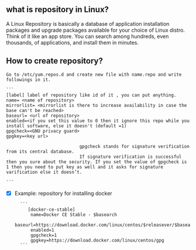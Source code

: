 ## what is repository in Linux?
A Linux Repository is basically a database of application installation packages and upgrade packages available for your choice of Linux distro. Think of it like an app store. You can search among hundreds, even thousands, of applications, and install them in minutes.

## How to create repository?

    Go to /etc/yum.repos.d and create new file with name.repo and write followings in it.

    ```
    [label] label of repository like id of it , you can put anything.
    name= <name of repository>
    mirrorlist= <mirrorlist is there to increase availability in case the base can't be reached>
    baseurl= <url of repository>
    enabled=<if you set this value to 0 then it ignore this repo while you install software, else it doesn't (default =1)
    gpgcheck=<GNU privacy guard>
    gpgkey=<key url>
                                
                                gpgcheck stands for signature verification from its central database. 
                                If signature verification is successful then you sure about the security. If you set the value of gpgcheck is 1 then you need to put key as well and it asks for signature varification else it doesn’t.

    ```

- [x] Example: repository for installing docker

        ```
		   [docker-ce-stable]
			name=Docker CE Stable - $basearch
			baseurl=https://download.docker.com/linux/centos/$releasever/$basearch/stable
			enabled=1
			gpgcheck=1
			gpgkey=https://download.docker.com/linux/centos/gpg
        ```

